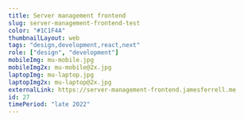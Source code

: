 ```yaml
---
title: Server management frontend
slug: server-management-frontend-test
color: "#1C1F4A"
thumbnailLayout: web
tags: "design,development,react,next"
role: ["design", "development"]
mobileImg: mu-mobile.jpg
mobileImg2x: mu-mobile@2x.jpg
laptopImg: mu-laptop.jpg
laptopImg2x: mu-laptop@2x.jpg
externalLink: https://server-management-frontend.jamesferrell.me
id: 27
timePeriod: "late 2022"
---
```


<!--
$white      : #FFFFFF;
$light-1 : #E0E2EB;
$light-2    : #B8BCC7;
$light-3 : #8B949E;
$gray       : #707B89;
$dark-1 : #55606D;
$dark-2     : #30363D;
$dark-3 : #161B22;
$black      : #0E1117;
$cornflower-light : #B3B8FA;
$cornflower-md     : #939AFF;
$cornflower-dark : #3D439E;
\$cornflower-darker : #1C1F4A;

$malachite-light   : #B3FAB9;
$malachite-md : #7EE787;
$malachite-dark    : #3D7641;
$malachite-darker : #1C4A1F;

$mulberry-light    : #FAB3E6;
$mulberry-md : #E868C4;
$mulberry-dark     : #9E3D83;
$mulberry-darker : #4A1C3D;

$salmon-light      : #FAC1B3;
$salmon-md : #FFA28B;
$salmon-dark       : #9E513D;
$salmon-darker : #4A251C;
-->
